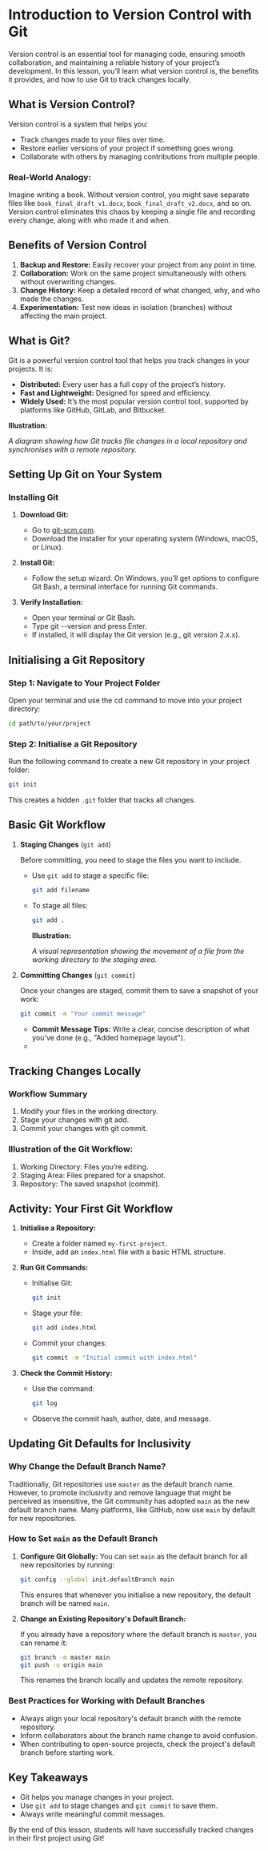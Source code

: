 # Introduction to Version Control with Git

Version control is an essential tool for managing code, ensuring smooth collaboration, and maintaining a reliable history of your project’s development. In this lesson, you’ll learn what version control is, the benefits it provides, and how to use Git to track changes locally.

## What is Version Control?

Version control is a system that helps you:

- Track changes made to your files over time.
- Restore earlier versions of your project if something goes wrong.
- Collaborate with others by managing contributions from multiple people.

### Real-World Analogy:

Imagine writing a book. Without version control, you might save separate files like `book_final_draft_v1.docx`, `book_final_draft_v2.docx`, and so on. Version control eliminates this chaos by keeping a single file and recording every change, along with who made it and when.

## Benefits of Version Control

1. **Backup and Restore:** Easily recover your project from any point in time.
2. **Collaboration:** Work on the same project simultaneously with others without overwriting changes.
3. **Change History:** Keep a detailed record of what changed, why, and who made the changes.
4. **Experimentation:** Test new ideas in isolation (branches) without affecting the main project.

## What is Git?

Git is a powerful version control tool that helps you track changes in your projects. It is:

- **Distributed:** Every user has a full copy of the project’s history.
- **Fast and Lightweight:** Designed for speed and efficiency.
- **Widely Used:** It’s the most popular version control tool, supported by platforms like GitHub, GitLab, and Bitbucket.

**Illustration:**

_A diagram showing how Git tracks file changes in a local repository and synchronises with a remote repository._

## Setting Up Git on Your System

### Installing Git

1. **Download Git:**

   - Go to [git-scm.com](https://git-scm.com/).
   - Download the installer for your operating system (Windows, macOS, or Linux).

2. **Install Git:**

   - Follow the setup wizard. On Windows, you’ll get options to configure Git Bash, a terminal interface for running Git commands.

3. **Verify Installation:**
   - Open your terminal or Git Bash.
   - Type git --version and press Enter.
   - If installed, it will display the Git version (e.g., git version 2.x.x).

## Initialising a Git Repository

### Step 1: Navigate to Your Project Folder

Open your terminal and use the cd command to move into your project directory:

```bash
cd path/to/your/project
```

### Step 2: Initialise a Git Repository

Run the following command to create a new Git repository in your project folder:

```bash
git init
```

This creates a hidden `.git` folder that tracks all changes.

## Basic Git Workflow

1. **Staging Changes** (`git add`)

   Before committing, you need to stage the files you want to include.

   - Use `git add` to stage a specific file:
     ```bash
     git add filename
     ```
   - To stage all files:

     ```bash
     git add .
     ```

     **Illustration:**

     _A visual representation showing the movement of a file from the working directory to the staging area._

2. **Committing Changes** (`git commit`)

   Once your changes are staged, commit them to save a snapshot of your work:

   ```bash
   git commit -m "Your commit message"
   ```

   - **Commit Message Tips:** Write a clear, concise description of what you’ve done (e.g., "Added homepage layout").
   -

## Tracking Changes Locally

### Workflow Summary

1. Modify your files in the working directory.
2. Stage your changes with git add.
3. Commit your changes with git commit.

### Illustration of the Git Workflow:

1. Working Directory: Files you’re editing.
2. Staging Area: Files prepared for a snapshot.
3. Repository: The saved snapshot (commit).

## Activity: Your First Git Workflow

1. **Initialise a Repository:**

   - Create a folder named `my-first-project`.
   - Inside, add an `index.html` file with a basic HTML structure.

2. **Run Git Commands:**

   - Initialise Git:
     ```bash
     git init
     ```
   - Stage your file:
     ```bash
     git add index.html
     ```
   - Commit your changes:
     ```bash
     git commit -m "Initial commit with index.html"
     ```

3. **Check the Commit History:**
   - Use the command:
     ```bash
     git log
     ```
   - Observe the commit hash, author, date, and message.

## Updating Git Defaults for Inclusivity

### Why Change the Default Branch Name?

Traditionally, Git repositories use `master` as the default branch name. However, to promote inclusivity and remove language that might be perceived as insensitive, the Git community has adopted `main` as the new default branch name. Many platforms, like GitHub, now use `main` by default for new repositories.

### How to Set `main` as the Default Branch

1. **Configure Git Globally:**
   You can set `main` as the default branch for all new repositories by running:

   ```bash
   git config --global init.defaultBranch main
   ```

   This ensures that whenever you initialise a new repository, the default branch will be named `main`.

2. **Change an Existing Repository's Default Branch:**

   If you already have a repository where the default branch is `master`, you can rename it:

   ```bash
   git branch -m master main
   git push -u origin main
   ```

   This renames the branch locally and updates the remote repository.

### Best Practices for Working with Default Branches

- Always align your local repository's default branch with the remote repository.
- Inform collaborators about the branch name change to avoid confusion.
- When contributing to open-source projects, check the project's default branch before starting work.

## Key Takeaways

- Git helps you manage changes in your project.
- Use `git add` to stage changes and `git commit` to save them.
- Always write meaningful commit messages.

By the end of this lesson, students will have successfully tracked changes in their first project using Git!
